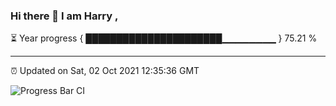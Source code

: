 ### Hi there 👋 I am Harry , 

⏳ Year progress { ██████████████████████▁▁▁▁▁▁▁▁ } 75.21 %

---

⏰ Updated on Sat, 02 Oct 2021 12:35:36 GMT

![Progress Bar CI](https://github.com/duykhang68/duykhang68/workflows/Progress%20Bar%20CI/badge.svg)
